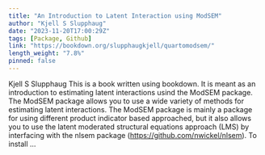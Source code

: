 ```yaml
---
title: "An Introduction to Latent Interaction using ModSEM"
author: "Kjell S Slupphaug"
date: "2023-11-20T17:00:29Z"
tags: [Package, Github]
link: "https://bookdown.org/slupphaugkjell/quartomodsem/"
length_weight: "7.8%"
pinned: false
---
```


Kjell S Slupphaug This is a book written using bookdown. It is meant as an introduction to estimating latent interactions usind the ModSEM package. The ModSEM package allows you to use a wide variety of methods for estimating latent interactions. The ModSEM package is mainly a package for using different product indicator based approached, but it also allows you to use the latent moderated structural equations approach (LMS) by interfacing with the nlsem package (https://github.com/nwickel/nlsem). To install ...
